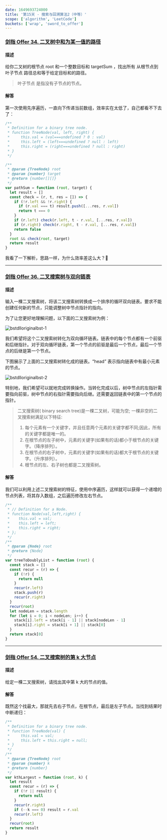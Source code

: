 ```yaml
---
date: 1649693724000
title: '第15天 - 搜索与回溯算法2（中等）'
scope: ['algorithm', 'LeetCode']
buckets: ['wrap', 'sword_to_offer']
---
```


### [剑指 Offer 34. 二叉树中和为某一值的路径](https://leetcode-cn.com/problems/er-cha-shu-zhong-he-wei-mou-yi-zhi-de-lu-jing-lcof/)

#### 描述

给你二叉树的根节点 root 和一个整数目标和 targetSum ，找出所有 从根节点到叶子节点 路径总和等于给定目标和的路径。

> 叶子节点 是指没有子节点的节点。

#### 解答

第一次使用先序遍历，一直向下传递当前数组，效率实在太低了，自己都看不下去了：

```javascript
/**
 * Definition for a binary tree node.
 * function TreeNode(val, left, right) {
 *     this.val = (val===undefined ? 0 : val)
 *     this.left = (left===undefined ? null : left)
 *     this.right = (right===undefined ? null : right)
 * }
 */

/**
 * @param {TreeNode} root
 * @param {number} target
 * @return {number[][]}
 */
var pathSum = function (root, target) {
  let result = []
  const check = (r, t, res = []) => {
    if (!r.left && !r.right) {
      if (r.val === t) result.push([...res, r.val])
      return t === 0
    }
    if (r.left) check(r.left, t - r.val, [...res, r.val])
    if (r.right) check(r.right, t - r.val, [...res, r.val])
    return false
  }
  root && check(root, target)
  return result
}
```

我看了一下解析，思路一样，为什么效率差这么大？🤣

---

### [剑指 Offer 36. 二叉搜索树与双向链表](https://leetcode-cn.com/problems/er-cha-sou-suo-shu-yu-shuang-xiang-lian-biao-lcof/)

#### 描述

输入一棵二叉搜索树，将该二叉搜索树转换成一个排序的循环双向链表。要求不能创建任何新的节点，只能调整树中节点指针的指向。

为了让您更好地理解问题，以下面的二叉搜索树为例：

![bstdlloriginalbst-1](https://assets.leetcode.com/uploads/2018/10/12/bstdlloriginalbst.png)

我们希望将这个二叉搜索树转化为双向循环链表。链表中的每个节点都有一个前驱和后继指针。对于双向循环链表，第一个节点的前驱是最后一个节点，最后一个节点的后继是第一个节点。

下图展示了上面的二叉搜索树转化成的链表。“head” 表示指向链表中有最小元素的节点。

![bstdlloriginalbst-2](https://assets.leetcode.com/uploads/2018/10/12/bstdllreturndll.png)

特别地，我们希望可以就地完成转换操作。当转化完成以后，树中节点的左指针需要指向前驱，树中节点的右指针需要指向后继。还需要返回链表中的第一个节点的指针。

> 二叉搜索树( binary search tree)是一棵二叉树，可能为空; 一棵非空的二叉搜索树满足以下特征:
>
> 1. 每个元素有一个关键字，并且任意两个元素的关键字都不同;因此，所有的关键字都是唯一的。
> 2. 在根节点的左子树中，元素的关键字(如果有的话)都小于根节点的关键字。（降序排列）。
> 3. 在根节点的右子树中，元素的关键字(如果有的话)都大于根节点的关键字。（升序排列）。
> 4. 根节点的左、右子树也都是二叉搜索树。

#### 解答

我们可以利用上述二叉搜索树的特征，使用中序遍历，这样就可以获得一个递增的节点列表，将其存入数组，之后遍历修改左右节点。

```javascript
/**
 * // Definition for a Node.
 * function Node(val,left,right) {
 *    this.val = val;
 *    this.left = left;
 *    this.right = right;
 * };
 */
/**
 * @param {Node} root
 * @return {Node}
 */
var treeToDoublyList = function (root) {
  const stack = []
  const recur = (r) => {
    if (!r) {
      return null
    }
    recur(r.left)
    stack.push(r)
    recur(r.right)
  }
  recur(root)
  let nodeLen = stack.length
  for (let i = 0; i < nodeLen; i++) {
    stack[i].left = stack[i - 1] || stack[nodeLen - 1]
    stack[i].right = stack[i + 1] || stack[0]
  }
  return stack[0]
}
```

---

### [剑指 Offer 54. 二叉搜索树的第 k 大节点](https://leetcode-cn.com/problems/er-cha-sou-suo-shu-de-di-kda-jie-dian-lcof/)

#### 描述

给定一棵二叉搜索树，请找出其中第 k 大的节点的值。

#### 解答

既然这个找最大，那就先去右子节点，在根节点，最后是左子节点。当找到结果时中断递归：

```javascript
/**
 * Definition for a binary tree node.
 * function TreeNode(val) {
 *     this.val = val;
 *     this.left = this.right = null;
 * }
 */
/**
 * @param {TreeNode} root
 * @param {number} k
 * @return {number}
 */
var kthLargest = function (root, k) {
  let result
  const recur = (r) => {
    if (!r || result) {
      return null
    }
    recur(r.right)
    if (--k === 0) result = r.val
    recur(r.left)
  }
  recur(root)
  return result
}
```
